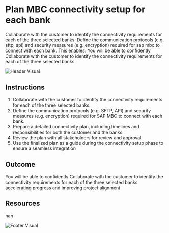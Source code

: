 # Plan MBC connectivity setup for each bank

Collaborate with the customer to identify the connectivity requirements for each of the three selected banks. Define the communication protocols (e.g. sftp, api) and security measures (e.g. encryption) required for sap mbc to connect with each bank. This enables: You will be able to confidently Collaborate with the customer to identify the connectivity requirements for each of the three selected banks

![Header Visual](https://raw.githubusercontent.com/BriskenFinancials/use-case-template/main/cards/assets/UC10000426-O-01-top.png)

## Instructions

1. Collaborate with the customer to identify the connectivity requirements for each of the three selected banks.
2. Define the communication protocols (e.g. SFTP, API) and security measures (e.g. encryption) required for SAP MBC to connect with each bank.
3. Prepare a detailed connectivity plan, including timelines and responsibilities for both the customer and the banks.
4. Review the plan with all stakeholders for review and approval.
5. Use the finalized plan as a guide during the connectivity setup phase to ensure a seamless integration

## Outcome

You will be able to confidently Collaborate with the customer to identify the connectivity requirements for each of the three selected banks. accelerating progress and improving project alignment

## Resources

nan

![Footer Visual](https://raw.githubusercontent.com/BriskenFinancials/use-case-template/main/cards/assets/UC10000426-O-01-bottom.png)